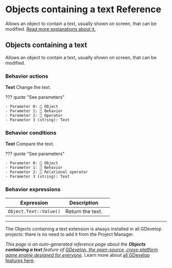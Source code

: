 # Objects containing a text Reference

Allows an object to contain a text, usually shown on screen, that can be modified. [Read more explanations about it.](/gdevelop5/objects)



## Objects containing a text 

Allows an object to contain a text, usually shown on screen, that can be modified. 

### Behavior actions

**Text**
Change the text.

??? quote "See parameters"

    - Parameter 0: 👾 Object
    - Parameter 1: 🧩 Behavior
    - Parameter 2: 🟰 Operator
    - Parameter 3 (string): Text

### Behavior conditions

**Text**
Compare the text.

??? quote "See parameters"

    - Parameter 0: 👾 Object
    - Parameter 1: 🧩 Behavior
    - Parameter 2: 🟰 Relational operator
    - Parameter 3 (string): Text

### Behavior expressions

| Expression | Description |  |
|-----|-----|-----|
| `Object.Text::Value()` | Return the text. ||



---

The Objects containing a text extension is always installed in all GDevelop projects: there is no need to add it from the Project Manager.

*This page is an auto-generated reference page about the **Objects containing a text** feature of [GDevelop, the open-source, cross-platform game engine designed for everyone](https://gdevelop.io/).* Learn more about [all GDevelop features here](/gdevelop5/all-features).